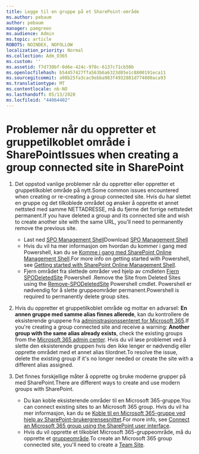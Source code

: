 ```yaml
---
title: Legge til en gruppe på et SharePoint-område
ms.author: pebaum
author: pebaum
manager: pamgreen
ms.audience: Admin
ms.topic: article
ROBOTS: NOINDEX, NOFOLLOW
localization_priority: Normal
ms.collection: Adm_O365
ms.custom: ''
ms.assetid: f7d730bf-0d6e-424c-970c-6137c71cb50b
ms.openlocfilehash: b54457427ffa563b6a6323d85e1c8800191eca11
ms.sourcegitcommit: a98b25fa3cac9ebba983f4932881d774880aca93
ms.translationtype: MT
ms.contentlocale: nb-NO
ms.lasthandoff: 05/13/2020
ms.locfileid: "44064402"
---
```

# <a name="issues-when-creating-a-group-connected-site-in-sharepoint"></a><span data-ttu-id="a05a1-102">Problemer når du oppretter et gruppetilkoblet område i SharePoint</span><span class="sxs-lookup"><span data-stu-id="a05a1-102">Issues when creating a group connected site in SharePoint</span></span>

1. <span data-ttu-id="a05a1-103">Det oppstod vanlige problemer når du oppretter eller oppretter et gruppetilkoblet område på nytt.</span><span class="sxs-lookup"><span data-stu-id="a05a1-103">Some common issues encountered when creating or re-creating a group connected site.</span></span>
<span data-ttu-id="a05a1-104">Hvis du har slettet en gruppe og det tilkoblede området og ønsker å opprette et annet nettsted med samme NETTADRESSE, må du fjerne det forrige nettstedet permanent.</span><span class="sxs-lookup"><span data-stu-id="a05a1-104">If you have deleted a group and its connected site and wish to create another site with the same URL, you'll need to permanently remove the previous site.</span></span>

   - <span data-ttu-id="a05a1-105">Last ned [SPO Management Shell](https://support.office.com/article/introduction-to-the-sharepoint-online-management-shell-c16941c3-19b4-4710-8056-34c034493429)</span><span class="sxs-lookup"><span data-stu-id="a05a1-105">Download [SPO Management Shell](https://support.office.com/article/introduction-to-the-sharepoint-online-management-shell-c16941c3-19b4-4710-8056-34c034493429)</span></span>
   - <span data-ttu-id="a05a1-106">Hvis du vil ha mer informasjon om hvordan du kommer i gang med Powershell, kan du se [Komme i gang med SharePoint Online Management Shell](https://docs.microsoft.com/powershell/module/sharepoint-online/remove-sposite).</span><span class="sxs-lookup"><span data-stu-id="a05a1-106">For more info on getting started with Powershell, see [Getting started with SharePoint Online Management Shell](https://docs.microsoft.com/powershell/module/sharepoint-online/remove-sposite).</span></span>
   - <span data-ttu-id="a05a1-107">Fjern området fra slettede områder ved hjelp av cmdleten [Fjern SPODeletedSite](https://docs.microsoft.com/powershell/module/sharepoint-online/remove-sposite?view=sharepoint-ps) Powershell .</span><span class="sxs-lookup"><span data-stu-id="a05a1-107">Remove the Site from Deleted Sites using the [Remove-SPODeletedSite](https://docs.microsoft.com/powershell/module/sharepoint-online/remove-sposite?view=sharepoint-ps) Powershell cmdlet.</span></span> <span data-ttu-id="a05a1-108">Powershell er nødvendig for å slette gruppeområder permanent.</span><span class="sxs-lookup"><span data-stu-id="a05a1-108">Powershell is required to permanently delete group sites.</span></span>

1. <span data-ttu-id="a05a1-109">Hvis du oppretter et gruppetilkoblet område og mottar en advarsel: **En annen gruppe med samme alias finnes allerede**, kan du kontrollere de eksisterende gruppene fra [administrasjonssenteret for Microsoft 365](https://admin.microsoft.com/AdminPortal/Home#/groups).</span><span class="sxs-lookup"><span data-stu-id="a05a1-109">If you're creating a group connected site and receive a warning: **Another group with the same alias already exists**, check the existing groups from the [Microsoft 365 admin center](https://admin.microsoft.com/AdminPortal/Home#/groups).</span></span> <span data-ttu-id="a05a1-110">Hvis du vil løse problemet ved å slette den eksisterende gruppen hvis den ikke lenger er nødvendig eller opprette området med et annet alias tilordnet.</span><span class="sxs-lookup"><span data-stu-id="a05a1-110">To resolve the issue, delete the existing group if it's no longer needed or create the site with a different alias assigned.</span></span>

1. <span data-ttu-id="a05a1-111">Det finnes forskjellige måter å opprette og bruke moderne grupper på med SharePoint.</span><span class="sxs-lookup"><span data-stu-id="a05a1-111">There are different ways to create and use modern groups with SharePoint.</span></span>

   - <span data-ttu-id="a05a1-112">Du kan koble eksisterende områder til en Microsoft 365-gruppe.</span><span class="sxs-lookup"><span data-stu-id="a05a1-112">You can connect existing sites to an Microsoft 365 group.</span></span> <span data-ttu-id="a05a1-113">Hvis du vil ha mer informasjon, kan du se [Koble til en Microsoft 365-gruppe ved hjelp av SharePoint-brukergrensesnittet](https://docs.microsoft.com/sharepoint/dev/transform/modernize-connect-to-office365-group#connect-an-office-365-group-using-the-sharepoint-user-interface).</span><span class="sxs-lookup"><span data-stu-id="a05a1-113">For more info, see [Connect an Microsoft 365 group using the SharePoint user interface](https://docs.microsoft.com/sharepoint/dev/transform/modernize-connect-to-office365-group#connect-an-office-365-group-using-the-sharepoint-user-interface).</span></span>
   - <span data-ttu-id="a05a1-114">Hvis du vil opprette et tilkoblet Microsoft 365-gruppeområde, må du opprette et [gruppeområde](https://admin.microsoft.com/sharepoint).</span><span class="sxs-lookup"><span data-stu-id="a05a1-114">To create an Microsoft 365 group connected site, you'll need to create a [Team Site](https://admin.microsoft.com/sharepoint).</span></span>
